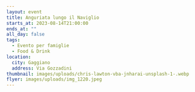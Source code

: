 ```yaml
---
layout: event
title: Anguriata lungo il Naviglio
starts_at: 2023-08-14T21:00:00
ends_at: ""
all_day: false
tags:
  - Evento per famiglie
  - Food & Drink
location:
  city: Gaggiano
  address: Via Gozzadini
thumbnail: images/uploads/chris-lawton-vba-jnharai-unsplash-1-.webp
flyer: images/uploads/img_1220.jpeg
---
```

